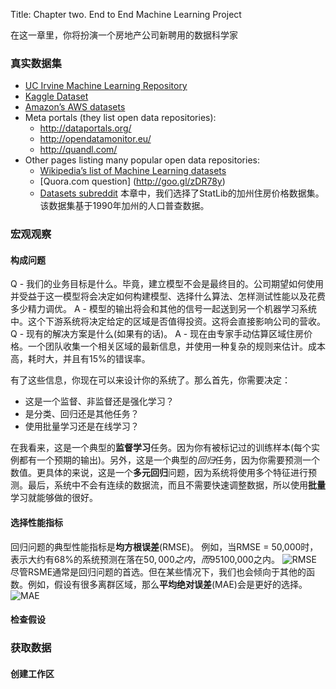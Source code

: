 Title: Chapter two. End to End Machine Learning Project

在这一章里，你将扮演一个房地产公司新聘用的数据科学家
### 真实数据集
* [UC Irvine Machine Learning Repository](http://archive.ics.uci.edu/ml/)
* [Kaggle Dataset](https://www.kaggle.com/datasets)
* [Amazon’s AWS datasets](https://aws.amazon.com/fr/datasets/)
* Meta portals (they list open data repositories):
    - http://dataportals.org/
    - http://opendatamonitor.eu/
    - http://quandl.com/
* Other pages listing many popular open data repositories:
    - [Wikipedia’s list of Machine Learning datasets](https://goo.gl/SJHN2k)
    - [Quora.com question] (http://goo.gl/zDR78y)
    - [Datasets subreddit](https://www.reddit.com/r/datasets/)
本章中，我们选择了StatLib的加州住房价格数据集。该数据集基于1990年加州的人口普查数据。

### 宏观观察
#### 构成问题
Q - 我们的业务目标是什么。毕竟，建立模型不会是最终目的。公司期望如何使用并受益于这一模型将会决定如何构建模型、选择什么算法、怎样测试性能以及花费多少精力调优。
A - 模型的输出将会和其他的信号一起送到另一个机器学习系统中。这个下游系统将决定给定的区域是否值得投资。这将会直接影响公司的营收。
Q - 现有的解决方案是什么(如果有的话)。
A - 现在由专家手动估算区域住房价格。一个团队收集一个相关区域的最新信息，并使用一种复杂的规则来估计。成本高，耗时大，并且有15%的错误率。

有了这些信息，你现在可以来设计你的系统了。那么首先，你需要决定：
* 这是一个监督、非监督还是强化学习？
* 是分类、回归还是其他任务？
* 使用批量学习还是在线学习？

在我看来，这是一个典型的**监督学习**任务。因为你有被标记过的训练样本(每个实例都有一个预期的输出)。另外，这是一个典型的*回归*任务，因为你需要预测一个数值。更具体的来说，这是一个**多元回归**问题，因为系统将使用多个特征进行预测。最后，系统中不会有连续的数据流，而且不需要快速调整数据，所以使用**批量**学习就能够做的很好。

#### 选择性能指标
回归问题的典型性能指标是**均方根误差**(RMSE)。
例如，当RMSE = 50,000时，表示大约有68%的系统预测在落在$50,000之内，而95%的系统预测落在$100,000之内。
![RMSE][RMSE]
尽管RSME通常是回归问题的首选。但在某些情况下，我们也会倾向于其他的函数。例如，假设有很多离群区域，那么**平均绝对误差**(MAE)会是更好的选择。
![MAE][MAE]
#### 检查假设

### 获取数据
#### 创建工作区


[RMSE]:(\Documentation\MLbooks\img\rmse.PNG)
[MAE]:(\Documentation\MLbooks\img\mae.PNG)
